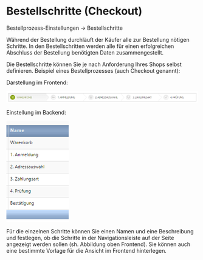 # Bestellschritte (Checkout)

Bestellprozess-Einstellungen → Bestellschritte

Während der Bestellung durchläuft der Käufer alle zur Bestellung nötigen Schritte. In den Bestellschritten werden alle für einen erfolgreichen Abschluss der Bestellung benötigten Daten zusammengestellt.

Die Bestellschritte können Sie je nach Anforderung Ihres Shops selbst definieren.
Beispiel eines Bestellprozesses (auch Checkout genannt):

Darstellung im Frontend:

![](bild47.png)

Einstellung im Backend:

![](bild48.png)

Für die einzelnen Schritte können Sie einen Namen und eine Beschreibung und festlegen, ob die Schritte in der Navigationsleiste auf der Seite angezeigt werden sollen (sh. Abbildung oben Frontend). Sie können auch eine bestimmte Vorlage für die Ansicht im Frontend hinterlegen.


